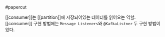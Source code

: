 #papercut 

[[consumer]]는 [[partition]]에 저장되어있는 데이터를 읽어오는 역할.
[[consumer]] 구현 방법에는 `Message Listeners`와 `@KafkaListner` 두 구현 방법이 있다.

